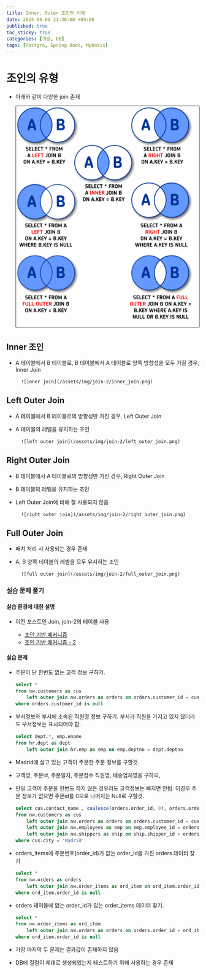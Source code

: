 ```yaml
---
title: Inner, Outer 조인의 이해
date: 2024-08-06 21:30:00 +09:00
published: true
toc_sticky: true
categories: [개발, DB]
tags: [Postgre, Spring Boot, Mybatis]
---
```


# 조인의 유형

- 아래와 같이 다앙한 join 존재

    ![조인의 종류](/assets/img/join-2/join.png)

## Inner 조인

- A 테이블에서 B 테이블로, B 테이블에서 A 테이블로 양쪽 방향성을 모두 가질 경우, Inner Join

        ![inner join](/assets/img/join-2/inner_join.png)


## Left Outer Join

- A 테이블에서 B 테이블로의 방향성만 가진 경우, Left Outer Join

- A 테이블의 레벨을 유지하는 조인

        ![left outer join](/assets/img/join-2/left_outer_join.png)

## Right Outer Join

- B 테이블에서 A 테이블로의 방향성만 가진 경우, Right Outer Join

- B 테이블의 레벨을 유지하는 조인

- Left Outer Join에 비해 잘 사용되지 않음

        ![right outer join](/assets/img/join-2/right_outer_join.png)

## Full Outer Join

- 배치 처리 시 사용되는 경우 존재

- A, B 양쪽 테이블의 레벨을 모두 유지하는 조인

        ![full outer join](/assets/img/join-2/full_outer_join.png)

### 실습 문제 풀기

#### 실습 환경에 대한 설명

- 이전 포스트인 Join, join-2의 테이블 사용

    - [조인 기반 메커니즘](2024-07-30-JOIN%20기반%20메커니즘.md)
    - [조인 기반 메커니즘 - 2](2024-08-05-JOIN%20기반%20메커니즘_2.md)

#### 실습 문제

- 주문이 단 한번도 없는 고객 정보 구하기.

    ```sql
    select *
    from nw.customers as cus
        left outer join nw.orders as orders on orders.customer_id = cus.customer_id 
    where orders.customer_id is null
    ```

- 부서정보와 부서에 소속된 직원명 정보 구하기. 부서가 직원을 가지고 있지 않더라도 부서정보는 표시되어야 함. 

    ```sql
    select dept.*, emp.ename 
    from hr.dept as dept
        left outer join hr.emp as emp on emp.deptno = dept.deptno 
    ```

- Madrid에 살고 있는 고객이 주문한 주문 정보를 구할것.
- 고객명, 주문id, 주문일자, 주문접수 직원명, 배송업체명을 구하되, 
- 만일 고객이 주문을 한번도 하지 않은 경우라도 고객정보는 빠지면 안됨. 이경우 주문 정보가 없으면 주문id를 0으로 나머지는 Null로 구할것. 

    ```sql
    select cus.contact_name , coalesce(orders.order_id, 0), orders.order_date, emp.first_name||' '||emp.last_name as emp_name, ship.company_name 
    from nw.customers as cus
        left outer join nw.orders as orders on orders.customer_id = cus.customer_id 
        left outer join nw.employees as emp on emp.employee_id = orders.employee_id 
        left outer join nw.shippers as ship on ship.shipper_id = orders.ship_via 
    where cus.city = 'Madrid'
    ```

- orders_items에 주문번호(order_id)가 없는 order_id를 가진 orders 데이터 찾기 

    ```sql
    select *
    from nw.orders as orders
        left outer join nw.order_items as ord_item on ord_item.order_id = orders.order_id 
    where ord_item.order_id is null
    ```

- orders 테이블에 없는 order_id가 있는 order_items 데이터 찾기. 

    ```sql
    select *
    from nw.order_items as ord_item
        left outer join nw.orders as orders on orders.order_id = ord_item.order_id 
    where ord_item.order_id is null
    ```

- 가장 마지막 두 문제는 결과값이 존재하지 않음

- DB에 컬럼이 제대로 생성되었는지 테스트하기 위해 사용하는 경우 존재